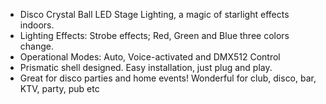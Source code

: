 - Disco Crystal Ball LED Stage Lighting, a magic of starlight effects indoors.
- Lighting Effects: Strobe effects; Red, Green and Blue three colors change.
- Operational Modes: Auto, Voice-activated and DMX512 Control
- Prismatic shell designed. Easy installation, just plug and play.
- Great for disco parties and home events! Wonderful for club, disco, bar, KTV, party, pub etc
